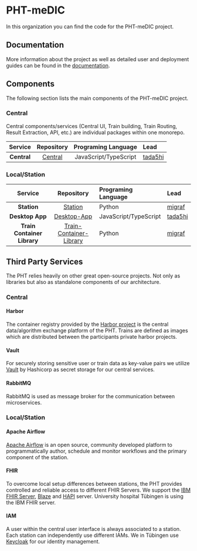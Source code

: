 # PHT-meDIC

In this organization you can find the code for the PHT-meDIC project.

## Documentation

More information about the project as well as detailed user and deployment guides can be found in 
the [documentation](https://docs.personalhealthtrain.de/).

## Components

The following section lists the main components of the PHT-meDIC project.

### Central
Central components/services (Central UI, Train building, Train Routing, Result Extraction, API, etc.) are individual packages within one monorepo.

|            Service            |                   Repository                    |  Programing Language  | Lead                                  |
|:-----------------------------:|:-----------------------------------------------:|:---------------------:|:--------------------------------------|
|          **Central**          | [Central](https://github.com/PHT-Medic/central) | JavaScript/TypeScript | [tada5hi](https://github.com/tada5hi) |

### Local/Station

|           Service           |                                     Repository                                      | Programing Language   | Lead                                  |
|:---------------------------:|:-----------------------------------------------------------------------------------:|:----------------------|:--------------------------------------|
|         **Station**         |                   [Station](https://github.com/PHT-Medic/station)                   | Python                | [migraf](https://github.com/migraf)   |
|       **Desktop App**       |               [Desktop-App](https://github.com/PHT-Medic/desktop-app)               | JavaScript/TypeScript | [tada5hi](https://github.com/tada5hi) |
| **Train Container Library** | [Train-Container-Library](https://github.com/PHT-Medic/train-container-library.git) | Python                | [migraf](https://github.com/migraf)   |

## Third Party Services
The PHT relies heavily on other great open-source projects. Not only as libraries but also as standalone components of
our architecture.

### Central
#### Harbor
The container registry provided by the [Harbor project](https://goharbor.io/) is the central data/algorithm exchange 
platform of the PHT. Trains are defined as images which are distributed between the participants private harbor projects.

#### Vault
For securely storing sensitive user or train data as key-value pairs we utilize [Vault](https://www.vaultproject.io/)
by Hashicorp as secret storage for our central services.

#### RabbitMQ
RabbitMQ is used as message broker for the communication between microservices.

### Local/Station
#### Apache Airflow
[Apache Airflow](https://airflow.apache.org/) is an open source, community developed platform to programmatically author,
schedule and monitor workflows and the primary component of the station.

#### FHIR
To overcome local setup differences between stations, the PHT provides controlled and reliable access to different FHIR Servers.
We support the  [IBM FHIR Server](https://hub.docker.com/r/ibmcom/ibm-fhir-server), [Blaze](https://github.com/samply/blaze)
and [HAPI](https://hapifhir.io) server. University hospital Tübingen is using the IBM FHIR server.

#### IAM
A user within the central user interface is always associated to a station. Each station can independently use different IAMs.
We in Tübingen use [Keycloak](https://hub.docker.com/r/jboss/keycloak/) for our identity management.
